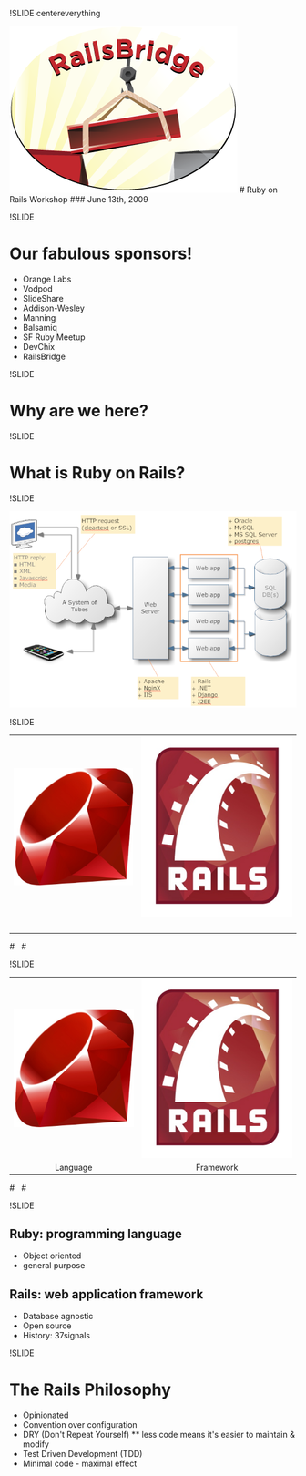!SLIDE centereverything

<img src="img/railsbridge_logo.png">
# Ruby on Rails Workshop
### June 13th, 2009

!SLIDE

# Our fabulous sponsors!
* Orange Labs 
* Vodpod
* SlideShare
* Addison-Wesley
* Manning
* Balsamiq
* SF Ruby Meetup
* DevChix
* RailsBridge

!SLIDE

# Why are we here?

!SLIDE

# What is Ruby on Rails?

!SLIDE

<img src="img/web-application.png">

!SLIDE

<table width="100%">
<tr>
<td align="center">
<img src="img/ruby-logo.jpg" width="250">
</td>
<td align="center">
<img src="img/rails_logo.jpg">
</td>
</tr>
<tr>
<td>&nbsp;</td>
<td>&nbsp;</td>
</tr>
</table>
# &nbsp;
# &nbsp;

!SLIDE

<table width="100%">
<tr>
<td align="center">
<img src="img/ruby-logo.jpg" width="250">
</td>
<td align="center">
<img src="img/rails_logo.jpg">
</td>
</tr>
<tr>
<td align="center">
<span class="big-text">Language</span>
</td>
<td align="center">
<span class="big-text">Framework</span>
</td>
</tr>
</table>
# &nbsp;
# &nbsp;

!SLIDE

## Ruby: programming language
* Object oriented
* general purpose

## Rails: web application framework
* Database agnostic
* Open source
* History: 37signals

!SLIDE
# The Rails Philosophy
* Opinionated
* Convention over configuration
* DRY (Don't Repeat Yourself)
** less code means it's easier to maintain & modify
* Test Driven Development (TDD)
* Minimal code - maximal effect
